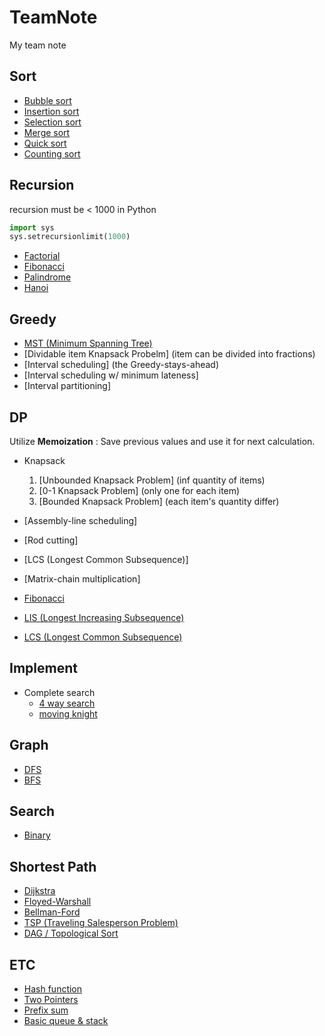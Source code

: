 # TeamNote

My team note

## Sort

- [Bubble sort](sort/bub.md)
- [Insertion sort](sort/ins.md)
- [Selection sort](sort/sel.md)
- [Merge sort](sort/mer.md)
- [Quick sort](sort/qck.md)
- [Counting sort](sort/counting.md)

## Recursion

recursion must be < 1000 in Python

``` python
import sys
sys.setrecursionlimit(1000)
```

- [Factorial](recursion/facto.md)
- [Fibonacci](recursion/fibo.md)
- [Palindrome](recursion/palin.md)
- [Hanoi](recursion/hanoi.md)

## Greedy

- [MST (Minimum Spanning Tree)](greedy/mst.md)
- [Dividable item Knapsack Probelm] (item can be divided into fractions)
- [Interval scheduling] (the Greedy-stays-ahead)
- [Interval scheduling w/ minimum lateness]
- [Interval partitioning]

## DP

Utilize __Memoization__ : Save previous values and use it for next calculation.

- Knapsack
  1. [Unbounded Knapsack Problem] (inf quantity of items)
  2. [0-1 Knapsack Problem] (only one for each item)
  3. [Bounded Knapsack Problem] (each item's quantity differ)

- [Assembly-line scheduling]
- [Rod cutting]
- [LCS (Longest Common Subsequence)]
- [Matrix-chain multiplication]
- [Fibonacci](DP/fiboDP.md)
- [LIS (Longest Increasing Subsequence)](DP/lis.md)
- [LCS (Longest Common Subsequence)](DP/lcs.md)

## Implement

- Complete search
  - [4 way search](Implement/fourWay.md)
  - [moving knight](Implement/knight.md)

## Graph

- [DFS](graph/dfs.md)
- [BFS](graph/bfs.md)

## Search

- [Binary](Search/binary.md)

## Shortest Path

- [Dijkstra](ShortestPath/dijkstra.md)
- [Floyed-Warshall](ShortestPath/floyedWarshall.md)
- [Bellman-Ford](ShortestPath/bellmanFord.md)
- [TSP (Traveling Salesperson Problem)](ShortestPath/tsp.md)
- [DAG / Topological Sort](ShortestPath/dag_topoSort.md)

## ETC

- [Hash function](hash.md)
- [Two Pointers](twoPointers.md)
- [Prefix sum](prefixSum.md)
- [Basic queue & stack](qAndStack.md)